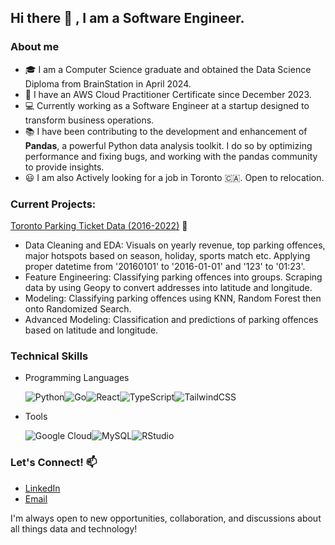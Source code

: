 ## Hi there 👋 , I am a Software Engineer.

### About me
- 🎓 I am a Computer Science graduate and obtained the Data Science Diploma from BrainStation in April 2024. 
- 📜 I have an AWS Cloud Practitioner Certificate since December 2023.
- 💻 Currently working as a Software Engineer at a startup designed to transform business operations.
- 📚 I have been contributing to the development and enhancement of **Pandas**, a powerful Python data analysis toolkit. I do so by optimizing performance and fixing bugs, and working with the pandas community to provide insights. 
- 😃 I am also Actively looking for a job in Toronto 🇨🇦. Open to relocation. 

### Current Projects: 
[Toronto Parking Ticket Data (2016-2022)](https://github.com/tilovashahrin/Toronto_ParkingTicket_Capstone) 🚀
- Data Cleaning and EDA: Visuals on yearly revenue, top parking offences, major hotspots based on season, holiday, sports match etc. Applying proper datetime from '20160101' to '2016-01-01' and '123' to '01:23'. 
- Feature Engineering: Classifying parking offences into groups. Scraping data by using Geopy to convert addresses into latitude and longitude.
- Modeling: Classifying parking offences using KNN, Random Forest then onto Randomized Search.
- Advanced Modeling: Classification and predictions of parking offences based on latitude and longitude.

### Technical Skills
- Programming Languages

  ![Python](https://img.shields.io/badge/python-3670A0?style=for-the-badge&logo=python&logoColor=ffdd54)![Go](https://img.shields.io/badge/go-%2300ADD8.svg?style=for-the-badge&logo=go&logoColor=white)![React](https://img.shields.io/badge/react-%2320232a.svg?style=for-the-badge&logo=react&logoColor=%2361DAFB)![TypeScript](https://img.shields.io/badge/typescript-%23007ACC.svg?style=for-the-badge&logo=typescript&logoColor=white)![TailwindCSS](https://img.shields.io/badge/tailwindcss-%2338B2AC.svg?style=for-the-badge&logo=tailwind-css&logoColor=white)
- Tools

  ![Google Cloud](https://img.shields.io/badge/GoogleCloud-%234285F4.svg?style=for-the-badge&logo=google-cloud&logoColor=white)![MySQL](https://img.shields.io/badge/mysql-4479A1.svg?style=for-the-badge&logo=mysql&logoColor=white)![RStudio](https://img.shields.io/badge/RStudio-4285F4?style=for-the-badge&logo=rstudio&logoColor=white)

### Let's Connect! 📫
- [LinkedIn](https://www.linkedin.com/in/tilovashahrin)
- [Email](tilova97@gmail.com)

I'm always open to new opportunities, collaboration, and discussions about all things data and technology! 

